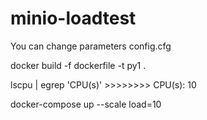 # minio-loadtest
You can change  parameters config.cfg

docker build -f dockerfile -t py1 .

lscpu | egrep 'CPU\(s\)' >>>>>>>>    CPU(s):                          10

    
docker-compose up  --scale load=10
